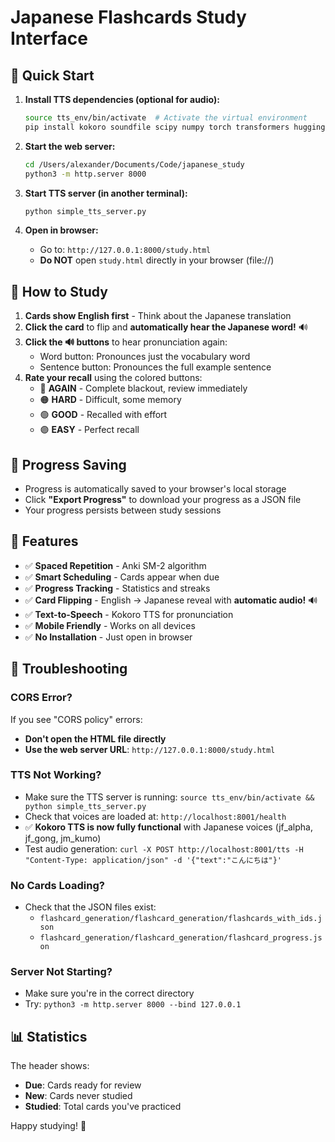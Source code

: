# Japanese Flashcards Study Interface

## 🚀 Quick Start

1. **Install TTS dependencies (optional for audio):**
   ```bash
   source tts_env/bin/activate  # Activate the virtual environment
   pip install kokoro soundfile scipy numpy torch transformers huggingface-hub loguru misaki[ja] spacy phonemizer num2words
   ```

2. **Start the web server:**
   ```bash
   cd /Users/alexander/Documents/Code/japanese_study
   python3 -m http.server 8000
   ```

3. **Start TTS server (in another terminal):**
   ```bash
   python simple_tts_server.py
   ```

4. **Open in browser:**
   - Go to: `http://127.0.0.1:8000/study.html`
   - **Do NOT** open `study.html` directly in your browser (file://)

## 📱 How to Study

1. **Cards show English first** - Think about the Japanese translation
2. **Click the card** to flip and **automatically hear the Japanese word!** 🔊
3. **Click the 🔊 buttons** to hear pronunciation again:
   - Word button: Pronounces just the vocabulary word
   - Sentence button: Pronounces the full example sentence
4. **Rate your recall** using the colored buttons:
   - 🔴 **AGAIN** - Complete blackout, review immediately
   - 🟠 **HARD** - Difficult, some memory
   - 🟢 **GOOD** - Recalled with effort
   - 🟣 **EASY** - Perfect recall

## 💾 Progress Saving

- Progress is automatically saved to your browser's local storage
- Click **"Export Progress"** to download your progress as a JSON file
- Your progress persists between study sessions

## 🎯 Features

- ✅ **Spaced Repetition** - Anki SM-2 algorithm
- ✅ **Smart Scheduling** - Cards appear when due
- ✅ **Progress Tracking** - Statistics and streaks
- ✅ **Card Flipping** - English → Japanese reveal with **automatic audio!** 🔊
- ✅ **Text-to-Speech** - Kokoro TTS for pronunciation
- ✅ **Mobile Friendly** - Works on all devices
- ✅ **No Installation** - Just open in browser

## 🔧 Troubleshooting

### CORS Error?
If you see "CORS policy" errors:
- **Don't open the HTML file directly**
- **Use the web server URL**: `http://127.0.0.1:8000/study.html`

### TTS Not Working?
- Make sure the TTS server is running: `source tts_env/bin/activate && python simple_tts_server.py`
- Check that voices are loaded at: `http://localhost:8001/health`
- ✅ **Kokoro TTS is now fully functional** with Japanese voices (jf_alpha, jf_gong, jm_kumo)
- Test audio generation: `curl -X POST http://localhost:8001/tts -H "Content-Type: application/json" -d '{"text":"こんにちは"}'`

### No Cards Loading?
- Check that the JSON files exist:
  - `flashcard_generation/flashcard_generation/flashcards_with_ids.json`
  - `flashcard_generation/flashcard_generation/flashcard_progress.json`

### Server Not Starting?
- Make sure you're in the correct directory
- Try: `python3 -m http.server 8000 --bind 127.0.0.1`

## 📊 Statistics

The header shows:
- **Due**: Cards ready for review
- **New**: Cards never studied
- **Studied**: Total cards you've practiced

Happy studying! 🎌
